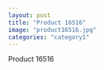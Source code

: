 ```yaml
---
layout: post
title: "Product 16516"
image: "product16516.jpg"
categories: "category1"
---
```

Product 16516

